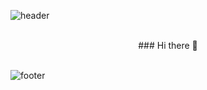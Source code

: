 ![header](https://capsule-render.vercel.app/api?type=waving&&color=gradient&height=100&section=header&fontSize=90)

<br/>

<div align = "center">
### Hi there 👋

<!--
**jinyoung4478/jinyoung4478** is a ✨ _special_ ✨ repository because its `README.md` (this file) appears on your GitHub profile.

Here are some ideas to get you started:

- 🔭 I’m currently working on ...
- 🌱 I’m currently learning ...
- 👯 I’m looking to collaborate on ...
- 🤔 I’m looking for help with ...
- 💬 Ask me about ...
- 📫 How to reach me: ...
- 😄 Pronouns: ...
- ⚡ Fun fact: ...
-->
</div>

<br/>

![footer](https://capsule-render.vercel.app/api?type=waving&&color=gradient&height=100&section=footer&fontSize=90)
